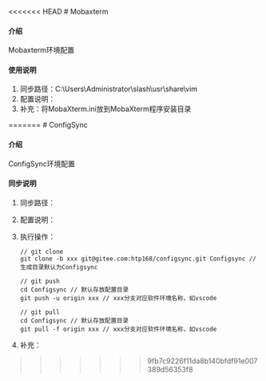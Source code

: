 <<<<<<< HEAD
﻿# Mobaxterm

#### 介绍
Mobaxterm环境配置

#### 使用说明

1.  同步路径：C:\Users\Administrator\slash\usr\share\vim
2.  配置说明：
3.  补充：将MobaXterm.ini放到MobaXterm程序安装目录

=======
﻿# ConfigSync

#### 介绍
ConfigSync环境配置

#### 同步说明

1.  同步路径：

2.  配置说明：

3.  执行操作：
    ```git
    // git clone
    git clone -b xxx git@gitee.com:htp168/configsync.git Configsync // 生成目录默认为Configsync
    
    // git push
    cd Configsync // 默认存放配置目录
    git push -u origin xxx // xxx分支对应软件环境名称，如vscode
    
    // git pull
    cd Configsync // 默认存放配置目录
    git pull -f origin xxx // xxx分支对应软件环境名称，如vscode
    
    ```

4.  补充：
>>>>>>> 9fb7c9226f11da8b140bfdf91e007389d56353f8
